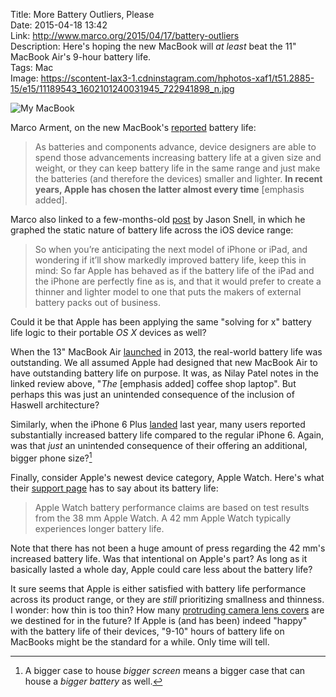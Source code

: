 Title: More Battery Outliers, Please  
Date: 2015-04-18 13:42  
Link: http://www.marco.org/2015/04/17/battery-outliers  
Description: Here's hoping the new MacBook will *at least* beat the 11" MacBook Air's 9-hour battery life.  
Tags: Mac  
Image: https://scontent-lax3-1.cdninstagram.com/hphotos-xaf1/t51.2885-15/e15/11189543_1602101240031945_722941898_n.jpg  

![My MacBook][1]

Marco Arment, on the new MacBook's [reported][2] battery life:

> As batteries and components advance, device designers are able to spend those advancements increasing battery life at a given size and weight, or they can keep battery life in the same range and just make the batteries (and therefore the devices) smaller and lighter. **In recent years, Apple has chosen the latter almost every time** [emphasis added].

Marco also linked to a few-months-old [post][3] by Jason Snell, in which he graphed the static nature of battery life across the iOS device range:

> So when you’re anticipating the next model of iPhone or iPad, and wondering if it’ll show markedly improved battery life, keep this in mind: So far Apple has behaved as if the battery life of the iPad and the iPhone are perfectly fine as is, and that it would prefer to create a thinner and lighter model to one that puts the makers of external battery packs out of business.

Could it be that Apple has been applying the same "solving for x" battery life logic to their portable *OS X* devices as well?

When the 13" MacBook Air [launched][4] in 2013, the real-world battery life was outstanding. We all assumed Apple had designed that new MacBook Air to have outstanding battery life on purpose. It was, as Nilay Patel notes in the linked review above, "*The* [emphasis added] coffee shop laptop". But perhaps this was just an unintended consequence of the inclusion of Haswell architecture?

Similarly, when the iPhone 6 Plus [landed][5] last year, many users reported substantially increased battery life compared to the regular iPhone 6. Again, was that *just* an unintended consequence of their offering an additional, bigger phone size?[^1]

Finally, consider Apple's newest device category, Apple Watch. Here's what their [support page][6] has to say about its battery life:

> Apple Watch battery performance claims are based on test results from the 38 mm Apple Watch. A 42 mm Apple Watch typically experiences longer battery life.

Note that there has not been a huge amount of press regarding the 42 mm's increased battery life. Was that intentional on Apple's part? As long as it basically lasted a whole day, Apple could care less about the battery life? 

It sure seems that Apple is either satisfied with battery life performance across its product range, or they are *still* prioritizing smallness and thinness. I wonder: how thin is too thin? How many [protruding camera lens covers][7] are we destined for in the future? If Apple is (and has been) indeed "happy" with the battery life of their devices, "9-10" hours of battery life on MacBooks might be the standard for a while. Only time will tell.

[^1]: A bigger case to house *bigger screen* means a bigger case that can house a *bigger battery* as well.

[1]: https://scontent-lax3-1.cdninstagram.com/hphotos-xaf1/t51.2885-15/e15/11189543_1602101240031945_722941898_n.jpg "My MacBook"
[2]: http://www.anandtech.com/show/9136/the-2015-macbook-review/11 "AnandTech reviews the 2015 MacBook"
[3]: http://sixcolors.com/post/2015/01/battery-life-apples-solving-for-x/ "Jason Snell, reporting on Apple's apparent 10-hour battery life for iOS devices (no more!)"
[4]: http://www.theverge.com/2013/6/17/4436332/macbook-air-review-13-inch-2013 "The Verge reviewing the 2013 MacBook Air (13-inch)"
[5]: http://www.theverge.com/2014/9/16/6155009/apple-iphone-6-plus-review "The Verge reviewing the iPhone 6"
[6]: https://www.apple.com/watch/battery.html "Apple Watch battery life"
[7]: http://www.forbes.com/sites/gordonkelly/2014/09/16/iphone-6-camera-bulge/ "Forbes on that silly iPhone 6 camera bulge"